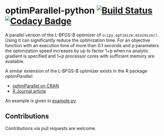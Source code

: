 # optimParallel-python [![Build Status](https://travis-ci.org/florafauna/optimParallel-python.svg?branch=master)](https://travis-ci.org/florafauna/optimParallel-python) [![Codacy Badge](https://app.codacy.com/project/badge/Grade/9bb33b3e786940af972da1835847c582)](https://www.codacy.com/manual/florafauna/optimParallel-python?utm_source=github.com&amp;utm_medium=referral&amp;utm_content=florafauna/optimParallel-python&amp;utm_campaign=Badge_Grade)

A parallel version of the L-BFGS-B optimizer of `scipy.optimize.minimize()`.
Using it can significantly reduce the optimization time. For an objective
function with an execution time of more than 0.1 seconds and p parameters
the optimization speed increases by up to factor 1+p when no analytic
gradient is specified and 1+p processor cores with sufficient memory
are available.

A similar extension of the L-BFGS-B optimizer exists in the R package *optimParallel*:
*   [optimParallel on CRAN](https://CRAN.R-project.org/package=optimParallel)
*   [R Journal article](https://doi.org/10.32614/RJ-2019-030)

An example is given in [example.py](example.py).

## Contributions
Contributions via pull requests are welcome.
